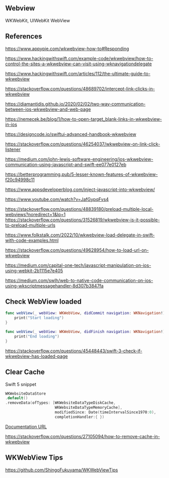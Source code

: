 ## Webview

WKWebKit, UIWebKit
WebView


## References

https://www.appypie.com/wkwebview-how-to#Responding


https://www.hackingwithswift.com/example-code/wkwebview/how-to-control-the-sites-a-wkwebview-can-visit-using-wknavigationdelegate

https://www.hackingwithswift.com/articles/112/the-ultimate-guide-to-wkwebview

https://stackoverflow.com/questions/48689702/intercept-link-clicks-in-wkwebview

https://diamantidis.github.io/2020/02/02/two-way-communication-between-ios-wkwebview-and-web-page

https://nemecek.be/blog/1/how-to-open-target_blank-links-in-wkwebview-in-ios

https://designcode.io/swiftui-advanced-handbook-wkwebview


https://stackoverflow.com/questions/46254037/wkwebview-on-link-click-listener

https://medium.com/john-lewis-software-engineering/ios-wkwebview-communication-using-javascript-and-swift-ee077e0127eb

https://betterprogramming.pub/5-lesser-known-features-of-wkwebview-f20c94998c11

https://www.appsdeveloperblog.com/inject-javascript-into-wkwebview/

https://www.youtube.com/watch?v=JafGypqFvs4

https://stackoverflow.com/questions/48839180/preload-multiple-local-webviews?noredirect=1&lq=1
https://stackoverflow.com/questions/31526819/wkwebview-is-it-possible-to-preload-multiple-urls

https://www.folkstalk.com/2022/10/wkwebview-load-delegate-in-swift-with-code-examples.html

https://stackoverflow.com/questions/49628954/how-to-load-url-on-wkwebview

https://medium.com/capital-one-tech/javascript-manipulation-on-ios-using-webkit-2b1115e7e405

https://medium.com/swlh/web-to-native-code-communication-on-ios-using-wkscriptmessagehandler-8d307b3847fa


## Check WebView loaded

```swift
func webView(_ webView: WKWebView, didCommit navigation: WKNavigation!) {
    print("Start loading")    
}

func webView(_ webView: WKWebView, didFinish navigation: WKNavigation!) {
    print("End loading")
}
```

https://stackoverflow.com/questions/45448443/swift-3-check-if-wkwebview-has-loaded-page



## Clear Cache 

Swift 5 snippet


```swift
WKWebsiteDataStore
.default()
.removeData(ofTypes: [WKWebsiteDataTypeDiskCache,
					  WKWebsiteDataTypeMemoryCache], 
					  modifiedSince: Date(timeIntervalSince1970:0),
					  completionHandler:{ })
```

[Documentation URL](https://developer.apple.com/documentation/webkit/wkwebsitedatastore/1532938-removedata)

https://stackoverflow.com/questions/27105094/how-to-remove-cache-in-wkwebview

## WKWebView Tips


https://github.com/ShingoFukuyama/WKWebViewTips